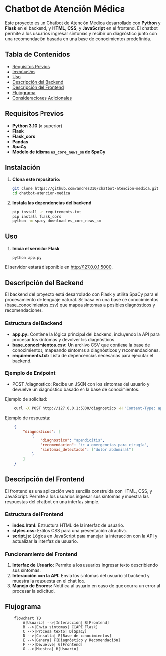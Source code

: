 # Chatbot de Atención Médica

Este proyecto es un Chatbot de Atención Médica desarrollado con **Python** y **Flask** en el backend, y **HTML**, **CSS**, y **JavaScript** en el frontend. El chatbot permite a los usuarios ingresar síntomas y recibir un diagnóstico junto con una recomendación basada en una base de conocimientos predefinida.

## Tabla de Contenidos

- [Requisitos Previos](#requisitos-previos)
- [Instalación](#instalación)
- [Uso](#uso)
- [Descripción del Backend](#descripción-del-backend)
- [Descripción del Frontend](#descripción-del-frontend)
- [Flujograma](#flujograma)
- [Consideraciones Adicionales](#consideraciones-adicionales)

## Requisitos Previos

- **Python 3.10** (o superior)
- **Flask**
- **Flask_cors**
- **Pandas**
- **SpaCy**
- **Modelo de idioma `es_core_news_sm` de SpaCy**

## Instalación

1. **Clona este repositorio:**

   ```bash
   git clone https://github.com/andres310/chatbot-atencion-medica.git
   cd chatbot-atencion-medica
   ```

2. **Instala las dependencias del backend**

    ```bash
    pip install -r requirements.txt
    pip install flask_cors
    python -m spacy download es_core_news_sm
    ```

## Uso

1. **Inicia el servidor Flask**

    ```bash
    python app.py
    ```

El servidor estará disponible en http://127.0.0.1:5000.

## Descripción del Backend

El backend del proyecto está desarrollado con Flask y utiliza SpaCy para el procesamiento de lenguaje natural. Se basa en una base de conocimientos (base_conocimientos.csv) que mapea síntomas a posibles diagnósticos y recomendaciones.

### Estructura del Backend
- **app.py:** Contiene la lógica principal del backend, incluyendo la API para procesar los síntomas y devolver los diagnósticos.
- **base_conocimientos.csv:** Un archivo CSV que contiene la base de conocimientos, mapeando síntomas a diagnósticos y recomendaciones.
- **requirements.txt:** Lista de dependencias necesarias para ejecutar el backend.

### Ejemplo de Endpoint
- POST /diagnostico: Recibe un JSON con los síntomas del usuario y devuelve un diagnóstico basado en la base de conocimientos.

Ejemplo de solicitud:

```bash
    curl -X POST http://127.0.0.1:5000/diagnostico -H "Content-Type: application/json" -d '{"sintomas": "Tengo dolor abdominal"}'
```


Ejemplo de respuesta:

```json
    {
        "diagnosticos": [
            {
                "diagnostico": "apendicitis",
                "recomendacion": "ir a emergencias para cirugía",
                "sintomas_detectados": ["dolor abdominal"]
            }
        ]
    }
```


## Descripción del Frontend

El frontend es una aplicación web sencilla construida con HTML, CSS, y JavaScript. Permite a los usuarios ingresar sus síntomas y muestra las respuestas del chatbot en una interfaz simple.

### Estructura del Frontend

- **index.html:** Estructura HTML de la interfaz de usuario.
- **styles.css:** Estilos CSS para una presentación atractiva.
- **script.js:** Lógica en JavaScript para manejar la interacción con la API y actualizar la interfaz de usuario.

### Funcionamiento del Frontend
1. **Interfaz de Usuario:** Permite a los usuarios ingresar texto describiendo sus síntomas.
2. **Interacción con la API:** Envía los síntomas del usuario al backend y muestra la respuesta en el chat log.
3. **Manejo de Errores:** Notifica al usuario en caso de que ocurra un error al procesar la solicitud.

## Flujograma

```mermaid
    flowchart TD
        A[Usuario] -->|Interacción| B[Frontend]
        B -->|Envía síntomas| C[API Flask]
        C -->|Procesa texto| D[SpaCy]
        D -->|Consulta| E[Base de conocimientos]
        E -->|Genera| F[Diagnóstico y Recomendación]
        F -->|Devuelve| G[Frontend]
        G -->|Muestra| H[Usuario]
```
